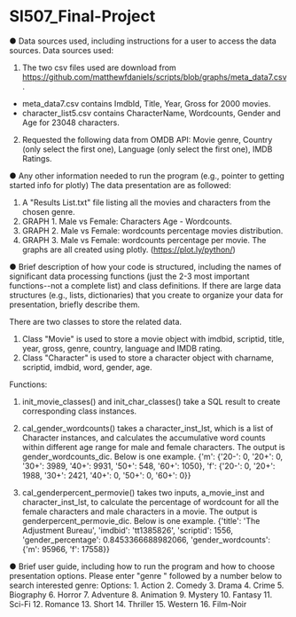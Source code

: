# SI507_Final-Project

● Data sources used, including instructions for a user to access the data sources.
Data sources used:
1. The two csv files used are download from https://github.com/matthewfdaniels/scripts/blob/graphs/meta_data7.csv.
- meta_data7.csv contains ImdbId, Title, Year, Gross for 2000 movies.
- character_list5.csv contains CharacterName, Wordcounts, Gender and Age for 23048 characters.

2. Requested the following data from OMDB API: Movie genre, Country (only select the first one), Language (only select the first one), IMDB Ratings.

● Any other information needed to run the program (e.g., pointer to getting started info for
plotly)
The data presentation are as followed:
1. A "Results List.txt" file listing all the movies and characters from the chosen genre.
2. GRAPH 1. Male vs Female: Characters Age - Wordcounts.
3. GRAPH 2. Male vs Female: wordcounts percentage movies distribution.
4. GRAPH 3. Male vs Female: wordcounts percentage per movie.
The graphs are all created using plotly. (https://plot.ly/python/)


● Brief description of how your code is structured, including the names of significant data
processing functions (just the 2-3 most important functions--not a complete list) and class definitions. If there are large data structures (e.g., lists, dictionaries) that you create to organize your data for presentation, briefly describe them.

There are two classes to store the related data.
1. Class "Movie" is used to store a movie object with imdbid, scriptid, title, year, gross, genre, country, language and IMDB rating.
2. Class "Character" is used to store a character object with charname, scriptid, imdbid, word, gender, age.

Functions:
1. init_movie_classes() and init_char_classes() take a SQL result to create corresponding class instances.

2. cal_gender_wordcounts() takes a character_inst_lst, which is a list of Character instances, and calculates the accumulative word counts within different age range for male and female characters.
The output is gender_wordcounts_dic. Below is one example.
{'m': {'20-': 0, '20+': 0, '30+': 3989, '40+': 9931, '50+': 548, '60+': 1050}, 'f': {'20-': 0, '20+': 1988, '30+': 2421, '40+': 0, '50+': 0, '60+': 0}}

 3. cal_genderpercent_permovie() takes two inputs, a_movie_inst and character_inst_lst, to calculate the percentage of wordcount for all the female characters and male characters in a movie.
 The output is genderpercent_permovie_dic. Below is one example.
{'title': 'The Adjustment Bureau', 'imdbid': 'tt1385826', 'scriptid': 1556, 'gender_percentage': 0.8453366688982066, 'gender_wordcounts': {'m': 95966, 'f': 17558}}


● Brief user guide, including how to run the program and how to choose presentation options.
Please enter "genre " followed by a number below to search interested genre:
		Options:
			1. Action
			2. Comedy
			3. Drama
			4. Crime
			5. Biography
			6. Horror
			7. Adventure
			8. Animation
			9. Mystery
			10. Fantasy
			11. Sci-Fi
			12. Romance
			13. Short
			14. Thriller
			15. Western
			16. Film-Noir
